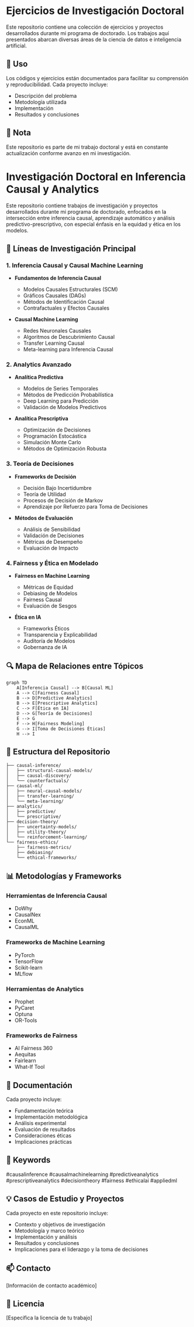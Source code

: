 # Ejercicios de Investigación Doctoral

Este repositorio contiene una colección de ejercicios y proyectos desarrollados durante mi programa de doctorado. Los trabajos aquí presentados abarcan diversas áreas de la ciencia de datos e inteligencia artificial.

## 🚀 Uso

Los códigos y ejercicios están documentados para facilitar su comprensión y reproducibilidad. Cada proyecto incluye:
- Descripción del problema
- Metodología utilizada
- Implementación
- Resultados y conclusiones

## 📝 Nota

Este repositorio es parte de mi trabajo doctoral y está en constante actualización conforme avanzo en mi investigación.

# Investigación Doctoral en Inferencia Causal y Analytics

Este repositorio contiene trabajos de investigación y proyectos desarrollados durante mi programa de doctorado, enfocados en la intersección entre inferencia causal, aprendizaje automático y análisis predictivo-prescriptivo, con especial énfasis en la equidad y ética en los modelos.

## 🎯 Líneas de Investigación Principal

### 1. Inferencia Causal y Causal Machine Learning
- **Fundamentos de Inferencia Causal**
  - Modelos Causales Estructurales (SCM)
  - Gráficos Causales (DAGs)
  - Métodos de Identificación Causal
  - Contrafactuales y Efectos Causales

- **Causal Machine Learning**
  - Redes Neuronales Causales
  - Algoritmos de Descubrimiento Causal
  - Transfer Learning Causal
  - Meta-learning para Inferencia Causal

### 2. Analytics Avanzado
- **Analítica Predictiva**
  - Modelos de Series Temporales
  - Métodos de Predicción Probabilística
  - Deep Learning para Predicción
  - Validación de Modelos Predictivos

- **Analítica Prescriptiva**
  - Optimización de Decisiones
  - Programación Estocástica
  - Simulación Monte Carlo
  - Métodos de Optimización Robusta

### 3. Teoría de Decisiones
- **Frameworks de Decisión**
  - Decisión Bajo Incertidumbre
  - Teoría de Utilidad
  - Procesos de Decisión de Markov
  - Aprendizaje por Refuerzo para Toma de Decisiones

- **Métodos de Evaluación**
  - Análisis de Sensibilidad
  - Validación de Decisiones
  - Métricas de Desempeño
  - Evaluación de Impacto

### 4. Fairness y Ética en Modelado
- **Fairness en Machine Learning**
  - Métricas de Equidad
  - Debiasing de Modelos
  - Fairness Causal
  - Evaluación de Sesgos

- **Ética en IA**
  - Frameworks Éticos
  - Transparencia y Explicabilidad
  - Auditoría de Modelos
  - Gobernanza de IA

## 🔍 Mapa de Relaciones entre Tópicos

```mermaid
graph TD
    A[Inferencia Causal] --> B[Causal ML]
    A --> C[Fairness Causal]
    B --> D[Predictive Analytics]
    B --> E[Prescriptive Analytics]
    C --> F[Ética en IA]
    D --> G[Teoría de Decisiones]
    E --> G
    F --> H[Fairness Modeling]
    G --> I[Toma de Decisiones Éticas]
    H --> I
```

## 📁 Estructura del Repositorio

```
├── causal-inference/
│   ├── structural-causal-models/
│   ├── causal-discovery/
│   └── counterfactuals/
├── causal-ml/
│   ├── neural-causal-models/
│   ├── transfer-learning/
│   └── meta-learning/
├── analytics/
│   ├── predictive/
│   └── prescriptive/
├── decision-theory/
│   ├── uncertainty-models/
│   ├── utility-theory/
│   └── reinforcement-learning/
└── fairness-ethics/
    ├── fairness-metrics/
    ├── debiasing/
    └── ethical-frameworks/
```

## 📊 Metodologías y Frameworks

### Herramientas de Inferencia Causal
- DoWhy
- CausalNex
- EconML
- CausalML

### Frameworks de Machine Learning
- PyTorch
- TensorFlow
- Scikit-learn
- MLflow

### Herramientas de Analytics
- Prophet
- PyCaret
- Optuna
- OR-Tools

### Frameworks de Fairness
- AI Fairness 360
- Aequitas
- Fairlearn
- What-If Tool

## 📝 Documentación

Cada proyecto incluye:
- Fundamentación teórica
- Implementación metodológica
- Análisis experimental
- Evaluación de resultados
- Consideraciones éticas
- Implicaciones prácticas

## 🔗 Keywords
#causalinference #causalmachinelearning #predictiveanalytics #prescriptiveanalytics #decisiontheory #fairness #ethicalai #appliedml


## 💡 Casos de Estudio y Proyectos

Cada proyecto en este repositorio incluye:
- Contexto y objetivos de investigación
- Metodología y marco teórico
- Implementación y análisis
- Resultados y conclusiones
- Implicaciones para el liderazgo y la toma de decisiones

## 📫 Contacto

[Información de contacto académico]

## 📄 Licencia

[Especifica la licencia de tu trabajo]
